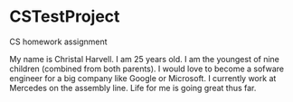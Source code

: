 # CSTestProject
CS homework assignment

My name is Christal Harvell. I am 25 years old. I am the youngest of nine children (combined from both parents). I would love to become a sofware engineer for a big company like Google or Microsoft. I currently work at Mercedes on the assembly line. Life for me is going great thus far. 
